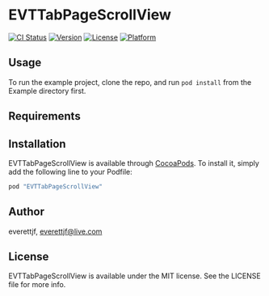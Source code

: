 # EVTTabPageScrollView

[![CI Status](http://img.shields.io/travis/everettjf/EVTTabPageScrollView.svg?style=flat)](https://travis-ci.org/everettjf/EVTTabPageScrollView)
[![Version](https://img.shields.io/cocoapods/v/EVTTabPageScrollView.svg?style=flat)](http://cocoapods.org/pods/EVTTabPageScrollView)
[![License](https://img.shields.io/cocoapods/l/EVTTabPageScrollView.svg?style=flat)](http://cocoapods.org/pods/EVTTabPageScrollView)
[![Platform](https://img.shields.io/cocoapods/p/EVTTabPageScrollView.svg?style=flat)](http://cocoapods.org/pods/EVTTabPageScrollView)

## Usage

To run the example project, clone the repo, and run `pod install` from the Example directory first.

## Requirements

## Installation

EVTTabPageScrollView is available through [CocoaPods](http://cocoapods.org). To install
it, simply add the following line to your Podfile:

```ruby
pod "EVTTabPageScrollView"
```

## Author

everettjf, everettjf@live.com

## License

EVTTabPageScrollView is available under the MIT license. See the LICENSE file for more info.

